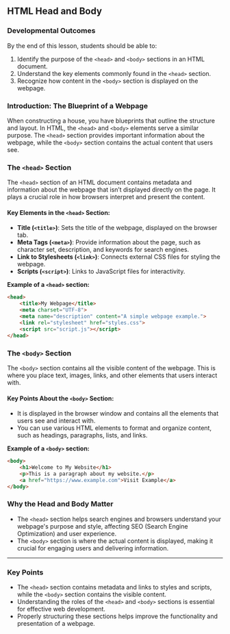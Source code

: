 ## HTML Head and Body

### Developmental Outcomes
By the end of this lesson, students should be able to:
1. Identify the purpose of the `<head>` and `<body>` sections in an HTML document.
2. Understand the key elements commonly found in the `<head>` section.
3. Recognize how content in the `<body>` section is displayed on the webpage.

### Introduction: The Blueprint of a Webpage

When constructing a house, you have blueprints that outline the structure and layout. In HTML, the `<head>` and `<body>` elements serve a similar purpose. The `<head>` section provides important information about the webpage, while the `<body>` section contains the actual content that users see.


### The `<head>` Section

The `<head>` section of an HTML document contains metadata and information about the webpage that isn’t displayed directly on the page. It plays a crucial role in how browsers interpret and present the content.

#### Key Elements in the `<head>` Section:
- **Title (`<title>`)**: Sets the title of the webpage, displayed on the browser tab.
- **Meta Tags (`<meta>`)**: Provide information about the page, such as character set, description, and keywords for search engines.
- **Link to Stylesheets (`<link>`)**: Connects external CSS files for styling the webpage.
- **Scripts (`<script>`)**: Links to JavaScript files for interactivity.

**Example of a `<head>` section:**
```html
<head>
    <title>My Webpage</title>
    <meta charset="UTF-8">
    <meta name="description" content="A simple webpage example.">
    <link rel="stylesheet" href="styles.css">
    <script src="script.js"></script>
</head>
```

### The `<body>` Section

The `<body>` section contains all the visible content of the webpage. This is where you place text, images, links, and other elements that users interact with.

#### Key Points About the `<body>` Section:
- It is displayed in the browser window and contains all the elements that users see and interact with.
- You can use various HTML elements to format and organize content, such as headings, paragraphs, lists, and links.

**Example of a `<body>` section:**
```html
<body>
    <h1>Welcome to My Website</h1>
    <p>This is a paragraph about my website.</p>
    <a href="https://www.example.com">Visit Example</a>
</body>
```

### Why the Head and Body Matter

- The `<head>` section helps search engines and browsers understand your webpage's purpose and style, affecting SEO (Search Engine Optimization) and user experience.
- The `<body>` section is where the actual content is displayed, making it crucial for engaging users and delivering information.

---

### Key Points
- The `<head>` section contains metadata and links to styles and scripts, while the `<body>` section contains the visible content.
- Understanding the roles of the `<head>` and `<body>` sections is essential for effective web development.
- Properly structuring these sections helps improve the functionality and presentation of a webpage.